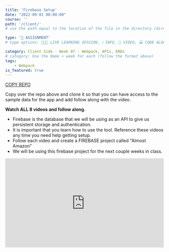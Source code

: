 ```yaml
---
title: 'Firebase Setup'
date: "2022-09-01 08:00:00"
course: ''
path: '/client/'
# use the path equal to the location of the file in the directory (directory structure)

type: '📝 ASSIGNMENT'
# type options: 👩🏽‍🏫 LIVE LEARNING SESSION, ℹ️ INFO, 🎥 VIDEO, 💻 CODE ALONG, 🥼 LAB, ↩️ REVIEW/NOTES, 👥 GROUP LEARNING, 👷🏼‍♂️ GROUP PROJECT, 🧠 ASSESSMENT, 📝 ASSIGNMENT

category: Client Side - Week 07 - Webpack, APIs, ERDs
# category: Use the Name + week for each (follow the format above)
tags: 
    - Webpack
is_featured: true
---
```

<a class="rn-button btn-purple" href="https://repo-copier.netlify.app/u/codetracker-learning/IN-CLASS-Almost-Amazon" target="_blank">COPY REPO</a>

Copy over the repo above and clone it so that you can have access to the sample data for the app and add follow along with the video.

**Watch ALL 8 videos and follow along.**

- Firebase is the database that we will be using as an API to give us persistent storage and authentication.
- It is important that you learn how to use the tool. Reference these videos any time you need help getting setup.
- Follow each video and create a FIREBASE project called "Almost Amazon"
- We will be using this firebase project for the next couple weeks in class.

<div style='padding:56.2% 0 0 0;position:relative;'><iframe src='https://vimeo.com/showcase/8147898/embed' allowfullscreen frameborder='0' style='position:absolute;top:0;left:0;width:100%;height:100%;'></iframe></div>
